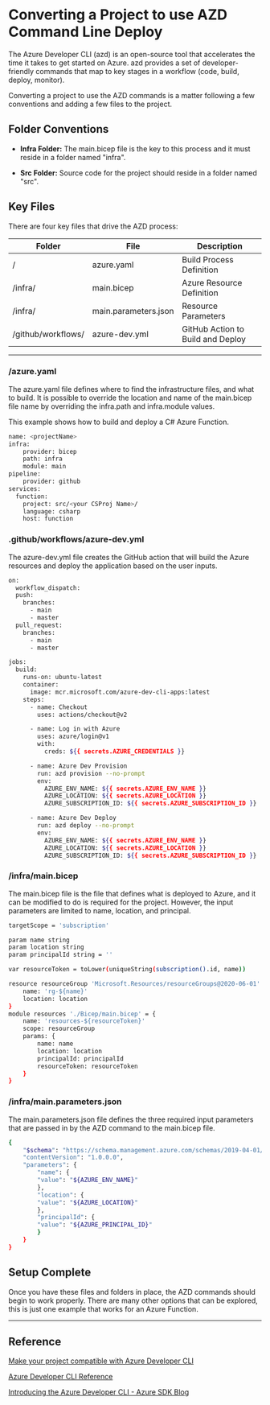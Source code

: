# Converting a Project to use AZD Command Line Deploy

The Azure Developer CLI (azd) is an open-source tool that accelerates the time it takes to get started on Azure. azd provides a set of developer-friendly commands that map to key stages in a workflow (code, build, deploy, monitor).

Converting a project to use the AZD commands is a matter following a few conventions and adding a few files to the project.

## Folder Conventions

- **Infra Folder:** The main.bicep file is the key to this process and it must reside in a folder named "infra".

- **Src Folder:** Source code for the project should reside in a folder named "src".

## Key Files

There are four key files that drive the AZD process:

| Folder  | File                     | Description               |
| ------- | ------------------------ | ------------------------- |
| /       | azure.yaml               | Build Process Definition  |
| /infra/ | main.bicep               | Azure Resource Definition |
| /infra/ | main.parameters.json     | Resource Parameters       |
| /github/workflows/ | azure-dev.yml | GitHub Action to Build and Deploy |

---

### /azure.yaml

The azure.yaml file defines where to find the infrastructure files, and what to build. It is possible to override the location and name of the main.bicep file name by overriding the infra.path and infra.module values.

This example shows how to build and deploy a C# Azure Function.

```bash
name: <projectName>
infra:
    provider: bicep
    path: infra
    module: main
pipeline:
    provider: github
services:
  function:
    project: src/<your CSProj Name>/
    language: csharp
    host: function
```

### .github/workflows/azure-dev.yml

The azure-dev.yml file creates the GitHub action that will build the Azure resources and deploy the application based on the user inputs.

```bash
on:
  workflow_dispatch:
  push:
    branches:
      - main
      - master
  pull_request:
    branches:
      - main
      - master

jobs:
  build:
    runs-on: ubuntu-latest
    container:
      image: mcr.microsoft.com/azure-dev-cli-apps:latest
    steps:
      - name: Checkout
        uses: actions/checkout@v2

      - name: Log in with Azure
        uses: azure/login@v1
        with:
          creds: ${{ secrets.AZURE_CREDENTIALS }}

      - name: Azure Dev Provision
        run: azd provision --no-prompt
        env:
          AZURE_ENV_NAME: ${{ secrets.AZURE_ENV_NAME }}
          AZURE_LOCATION: ${{ secrets.AZURE_LOCATION }}
          AZURE_SUBSCRIPTION_ID: ${{ secrets.AZURE_SUBSCRIPTION_ID }}

      - name: Azure Dev Deploy
        run: azd deploy --no-prompt
        env:
          AZURE_ENV_NAME: ${{ secrets.AZURE_ENV_NAME }}
          AZURE_LOCATION: ${{ secrets.AZURE_LOCATION }}
          AZURE_SUBSCRIPTION_ID: ${{ secrets.AZURE_SUBSCRIPTION_ID }}
```

### /infra/main.bicep

The main.bicep file is the file that defines what is deployed to Azure, and it can be modified to do is required for the project. However, the input parameters are limited to name, location, and principal.

```bash
targetScope = 'subscription'

param name string
param location string
param principalId string = ''

var resourceToken = toLower(uniqueString(subscription().id, name))

resource resourceGroup 'Microsoft.Resources/resourceGroups@2020-06-01' = {
    name: 'rg-${name}'
    location: location
}
module resources './Bicep/main.bicep' = {
    name: 'resources-${resourceToken}'
    scope: resourceGroup
    params: {
        name: name
        location: location
        principalId: principalId
        resourceToken: resourceToken
    }
}
```

### /infra/main.parameters.json

The main.parameters.json file defines the three required input parameters that are passed in by the AZD command to the main.bicep file.

```bash
{
    "$schema": "https://schema.management.azure.com/schemas/2019-04-01/deploymentParameters.json#",
    "contentVersion": "1.0.0.0",
    "parameters": {
        "name": {
        "value": "${AZURE_ENV_NAME}"
        },
        "location": {
        "value": "${AZURE_LOCATION}"
        },
        "principalId": {
        "value": "${AZURE_PRINCIPAL_ID}"
        }
    }
}
```

## Setup Complete

Once you have these files and folders in place, the AZD commands should begin to work properly. There are many other options that can be explored, this is just one example that works for an Azure Function.

---

## Reference

[Make your project compatible with Azure Developer CLI](https://learn.microsoft.com/en-us/azure/developer/azure-developer-cli/make-azd-compatible?pivots=azd-create)

[Azure Developer CLI Reference](https://learn.microsoft.com/en-us/azure/developer/azure-developer-cli/)

[Introducing the Azure Developer CLI - Azure SDK Blog](https://devblogs.microsoft.com/azure-sdk/introducing-the-azure-developer-cli-a-faster-way-to-build-apps-for-the-cloud/)
